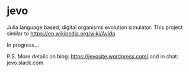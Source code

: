 # jevo
Julia language based, digital organisms evolution simulator. This project similar to https://en.wikipedia.org/wiki/Avida

In progress...

P.S. More details on blog: https://jevosite.wordpress.com/ and in chat: jevo.slack.com